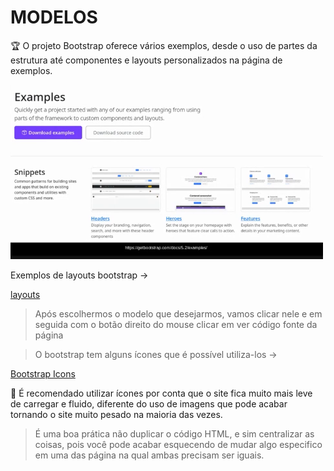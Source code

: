 # MODELOS

🏆 O projeto Bootstrap oferece vários exemplos, desde o uso de partes da estrutura até componentes e layouts personalizados na página de exemplos.

<img src=https://github.com/ViniciusSXavier999/Assets/blob/main/P%C3%B3sGradua%C3%A7%C3%A3o/modelos.png width="500"/>

Exemplos de layouts bootstrap → 

[layouts](https://getbootstrap.com/docs/5.2/examples/)

> Após escolhermos o modelo que desejarmos, vamos clicar nele e em seguida com o botão direito do mouse clicar em ver código fonte da página
> 

> O bootstrap tem alguns ícones que é possível utiliza-los →
> 

[Bootstrap Icons](https://icons.getbootstrap.com/)

🚨 É recomendado utilizar ícones por conta que o site fica muito mais leve de carregar e fluido, diferente do uso de imagens que pode acabar tornando o site muito pesado na maioria das vezes.


> É uma boa prática não duplicar o código HTML, e sim centralizar as coisas, pois você pode acabar esquecendo de mudar algo especifico em uma das página na qual ambas precisam ser iguais.
>





























